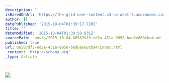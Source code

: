 ```yaml
---
description: ''
isBasedOnUrl: 'https://the-grid-user-content.s3-us-west-2.amazonaws.com/d6484fd0-b508-438e-9f06-89eb95131df2.gif'
author: []
datePublished: '2015-10-04T01:39:17.720Z'
title: ''
dateModified: '2015-10-04T01:38:58.931Z'
sourcePath: _posts/2015-10-04-66587df3-ed2a-451a-9958-bad6e668cba4.md
published: true
url: 66587df3-ed2a-451a-9958-bad6e668cba4/index.html
_context: 'http://schema.org'
_type: Article

---
```

![](https://the-grid-user-content.s3-us-west-2.amazonaws.com/d6484fd0-b508-438e-9f06-89eb95131df2.gif)